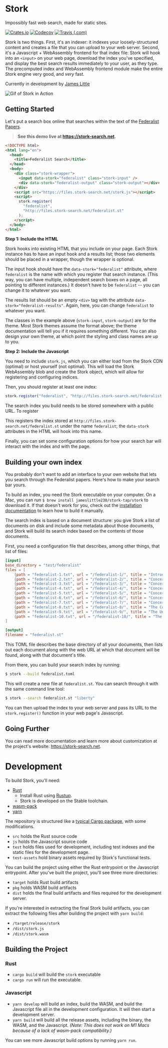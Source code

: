 # Stork

Impossibly fast web search, made for static sites.

[![Crates.io](https://img.shields.io/crates/v/stork-search)](https://crates.io/crates/stork-search)
[![Codecov](https://img.shields.io/codecov/c/gh/jameslittle230/stork)](https://codecov.io/gh/jameslittle230/stork)
[![Travis (.com)](https://img.shields.io/travis/com/jameslittle230/stork)](https://travis-ci.com/github/jameslittle230/stork)

Stork is two things. First, it's an indexer: it indexes your loosely-structured content and creates a file that you can upload to your web server. Second, it's a Javascript + WebAssembly frontend for that index file: Stork will hook into an `<input>` on your web page, download the index you've specified, and display the best search results immediately to your user, as they type. The precomputed index and WebAssembly frontend module make the entire Stork engine very good, and _very_ fast.

Currently in development by [James Little](https://jameslittle.me)

![Gif of Stork in Action](https://files.stork-search.net/marketing/1.0.0-video.gif)

## Getting Started

Let's put a search box online that searches within the text of the [Federalist Papers](https://www.youtube.com/watch?v=DPgE7PNzXag).

> **See this demo live at <https://stork-search.net>.**

```html
<!DOCTYPE html>
<html lang="en">
  <head>
    <title>Federalist Search</title>
  </head>
  <body>
    <div class="stork-wrapper">
      <input data-stork="federalist" class="stork-input" />
      <div data-stork="federalist-output" class="stork-output"></div>
    </div>
    <script src="https://files.stork-search.net/stork.js"></script>
    <script>
      stork.register(
        "federalist",
        "http://files.stork-search.net/federalist.st"
      );
    </script>
  </body>
</html>
```

**Step 1: Include the HTML**

Stork hooks into existing HTML that you include on your page. Each Stork instance has to have an input hook and a results list; those two elements should be placed in a wrapper, though the wrapper is optional.

The input hook should have the `data-stork="federalist"` attribute, where `federalist` is the name with which you register that search instance. (This way, you can have multiple, independent search boxes on a page, all pointing to different instances.) It doesn't have to be `federalist` -- you can change it to whatever you want.

The results list should be an empty `<div>` tag with the attribute `data-stork="federalist-results"`. Again, here, you can change `federalist` to whatever you want.

The classes in the example above (`stork-input`, `stork-output`) are for the theme. Most Stork themes assume the format above; the theme documentation will tell you if it requires something different. You can also design your own theme, at which point the styling and class names are up to you.

**Step 2: Include the Javascript**

You need to include `stork.js`, which you can either load from the Stork CDN (optimal) or host yourself (not optimal). This will load the Stork WebAssembly blob and create the Stork object, which will allow for registering and configuring indices.

Then, you should register at least one index:

```javascript
stork.register("federalist", "http://files.stork-search.net/federalist.st");
```

The search index you build needs to be stored somewhere with a public URL. To register

This registers the index stored at `http://files.stork-search.net/federalist.st` under the name `federalist`; the `data-stork` attributes in the HTML will hook into this name.

Finally, you can set some configuration options for how your search bar will interact with the index and with the page.

## Building your own index

You probably don't want to add an interface to your own website that lets you search through the Federalist papers. Here's how to make your search bar yours.

To build an index, you need the Stork executable on your computer. On a Mac, you can run `$ brew install jameslittle230/stork-tap/stork` to download it. If that doesn't work for you, check out the [installation documentation](https://stork-search.net/docs/) to learn how to build it manually.

The search index is based on a document structure: you give Stork a list of documents on disk and include some metadata about those documents, and Stork will build its search index based on the contents of those documents.

First, you need a configuration file that describes, among other things, that list of files:

```toml
[input]
base_directory = "test/federalist"
files = [
    {path = "federalist-1.txt", url = "/federalist-1/", title = "Introduction"},
    {path = "federalist-2.txt", url = "/federalist-2/", title = "Concerning Dangers from Foreign Force and Influence"},
    {path = "federalist-3.txt", url = "/federalist-3/", title = "Concerning Dangers from Foreign Force and Influence 2"},
    {path = "federalist-4.txt", url = "/federalist-4/", title = "Concerning Dangers from Foreign Force and Influence 3"},
    {path = "federalist-5.txt", url = "/federalist-5/", title = "Concerning Dangers from Foreign Force and Influence 4"},
    {path = "federalist-6.txt", url = "/federalist-6/", title = "Concerning Dangers from Dissensions Between the States"},
    {path = "federalist-7.txt", url = "/federalist-7/", title = "Concerning Dangers from Dissensions Between the States 2"},
    {path = "federalist-8.txt", url = "/federalist-8/", title = "The Consequences of Hostilities Between the States"},
    {path = "federalist-9.txt", url = "/federalist-9/", title = "The Union as a Safeguard Against Domestic Faction and Insurrection"},
    {path = "federalist-10.txt", url = "/federalist-10/", title = "The Union as a Safeguard Against Domestic Faction and Insurrection 2"}
]

[output]
filename = "federalist.st"
```

This TOML file describes the base directory of all your documents, then lists out each document along with the web URL at which that document will be found, along with that document's title.

From there, you can build your search index by running:

```bash
$ stork --build federalist.toml
```

This will create a new file at `federalist.st`. You can search through it with the same command line tool:

```bash
$ stork --search federalist.st "liberty"
```

You can then upload the index to your web server and pass its URL to the `stork.register()` function in your web page's Javascript.

## Going Further

You can read more documentation and learn more about customization at the project's website: <https://stork-search.net>.

# Development

To build Stork, you'll need:

- [Rust](https://www.rust-lang.org)
  - Install Rust using [Rustup](https://rustup.rs).
  - Stork is developed on the Stable toolchain.
- [wasm-pack](https://github.com/rustwasm/wasm-pack)
- [yarn](https://yarnpkg.com)

The repository is structured like a [typical Cargo package](https://doc.rust-lang.org/cargo/guide/project-layout.html), with some modifications.

- `src` holds the Rust source code
- `js` holds the Javascript source code
- `test` holds files used for development, including test indexes and the static files for the development page.
- `test-assets` hold binary assets required by Stork's functional tests.

You can build the project using either the Rust entrypoint or the Javascript entrypoint. After you've built the project, you'll see three more directories:

- `target` holds Rust build artifacts
- `pkg` holds WASM build artifacts
- `dist` holds the final build artifacts and files required for the development server.

If you're interested in extracting the final Stork build artifacts, you can extract the following files after building the project with `yarn build`:

- `/target/release/stork`
- `/dist/stork.js`
- `/dist/stork.wasm`

## Building the Project

### Rust

- `cargo build` will build the `stork` executable
- `cargo run` will run the executable.

### Javascript

- `yarn develop` will build an index, build the WASM, and build the Javascript file all in the development configuration. It will then start a development server.
- `yarn build` will build all the release assets, including the binary, the WASM, and the Javascript. _(Note: This does not work on M1 Macs because of a lack of wasm-pack compatibility.)_

You can see more Javascript build options by running `yarn run`.
